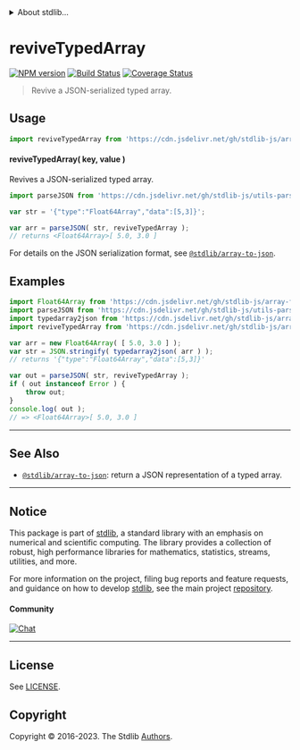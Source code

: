 <!--

@license Apache-2.0

Copyright (c) 2018 The Stdlib Authors.

Licensed under the Apache License, Version 2.0 (the "License");
you may not use this file except in compliance with the License.
You may obtain a copy of the License at

   http://www.apache.org/licenses/LICENSE-2.0

Unless required by applicable law or agreed to in writing, software
distributed under the License is distributed on an "AS IS" BASIS,
WITHOUT WARRANTIES OR CONDITIONS OF ANY KIND, either express or implied.
See the License for the specific language governing permissions and
limitations under the License.

-->


<details>
  <summary>
    About stdlib...
  </summary>
  <p>We believe in a future in which the web is a preferred environment for numerical computation. To help realize this future, we've built stdlib. stdlib is a standard library, with an emphasis on numerical and scientific computation, written in JavaScript (and C) for execution in browsers and in Node.js.</p>
  <p>The library is fully decomposable, being architected in such a way that you can swap out and mix and match APIs and functionality to cater to your exact preferences and use cases.</p>
  <p>When you use stdlib, you can be absolutely certain that you are using the most thorough, rigorous, well-written, studied, documented, tested, measured, and high-quality code out there.</p>
  <p>To join us in bringing numerical computing to the web, get started by checking us out on <a href="https://github.com/stdlib-js/stdlib">GitHub</a>, and please consider <a href="https://opencollective.com/stdlib">financially supporting stdlib</a>. We greatly appreciate your continued support!</p>
</details>

# reviveTypedArray

[![NPM version][npm-image]][npm-url] [![Build Status][test-image]][test-url] [![Coverage Status][coverage-image]][coverage-url] <!-- [![dependencies][dependencies-image]][dependencies-url] -->

> Revive a JSON-serialized typed array.

<!-- Section to include introductory text. Make sure to keep an empty line after the intro `section` element and another before the `/section` close. -->

<section class="intro">

</section>

<!-- /.intro -->

<!-- Package usage documentation. -->



<section class="usage">

## Usage

```javascript
import reviveTypedArray from 'https://cdn.jsdelivr.net/gh/stdlib-js/array-reviver@deno/mod.js';
```

#### reviveTypedArray( key, value )

Revives a JSON-serialized typed array.

```javascript
import parseJSON from 'https://cdn.jsdelivr.net/gh/stdlib-js/utils-parse-json@deno/mod.js';

var str = '{"type":"Float64Array","data":[5,3]}';

var arr = parseJSON( str, reviveTypedArray );
// returns <Float64Array>[ 5.0, 3.0 ]
```

For details on the JSON serialization format, see [`@stdlib/array-to-json`][@stdlib/array/to-json].

</section>

<!-- /.usage -->

<!-- Package usage notes. Make sure to keep an empty line after the `section` element and another before the `/section` close. -->

<section class="notes">

</section>

<!-- /.notes -->

<!-- Package usage examples. -->

<section class="examples">

## Examples

<!-- eslint no-undef: "error" -->

```javascript
import Float64Array from 'https://cdn.jsdelivr.net/gh/stdlib-js/array-float64@deno/mod.js';
import parseJSON from 'https://cdn.jsdelivr.net/gh/stdlib-js/utils-parse-json@deno/mod.js';
import typedarray2json from 'https://cdn.jsdelivr.net/gh/stdlib-js/array-to-json@deno/mod.js';
import reviveTypedArray from 'https://cdn.jsdelivr.net/gh/stdlib-js/array-reviver@deno/mod.js';

var arr = new Float64Array( [ 5.0, 3.0 ] );
var str = JSON.stringify( typedarray2json( arr ) );
// returns '{"type":"Float64Array","data":[5,3]}'

var out = parseJSON( str, reviveTypedArray );
if ( out instanceof Error ) {
    throw out;
}
console.log( out );
// => <Float64Array>[ 5.0, 3.0 ]
```

</section>

<!-- /.examples -->

<!-- Section to include cited references. If references are included, add a horizontal rule *before* the section. Make sure to keep an empty line after the `section` element and another before the `/section` close. -->

<section class="references">

</section>

<!-- /.references -->

<!-- Section for related `stdlib` packages. Do not manually edit this section, as it is automatically populated. -->

<section class="related">

* * *

## See Also

-   <span class="package-name">[`@stdlib/array-to-json`][@stdlib/array/to-json]</span><span class="delimiter">: </span><span class="description">return a JSON representation of a typed array.</span>

</section>

<!-- /.related -->

<!-- Section for all links. Make sure to keep an empty line after the `section` element and another before the `/section` close. -->


<section class="main-repo" >

* * *

## Notice

This package is part of [stdlib][stdlib], a standard library with an emphasis on numerical and scientific computing. The library provides a collection of robust, high performance libraries for mathematics, statistics, streams, utilities, and more.

For more information on the project, filing bug reports and feature requests, and guidance on how to develop [stdlib][stdlib], see the main project [repository][stdlib].

#### Community

[![Chat][chat-image]][chat-url]

---

## License

See [LICENSE][stdlib-license].


## Copyright

Copyright &copy; 2016-2023. The Stdlib [Authors][stdlib-authors].

</section>

<!-- /.stdlib -->

<!-- Section for all links. Make sure to keep an empty line after the `section` element and another before the `/section` close. -->

<section class="links">

[npm-image]: http://img.shields.io/npm/v/@stdlib/array-reviver.svg
[npm-url]: https://npmjs.org/package/@stdlib/array-reviver

[test-image]: https://github.com/stdlib-js/array-reviver/actions/workflows/test.yml/badge.svg?branch=main
[test-url]: https://github.com/stdlib-js/array-reviver/actions/workflows/test.yml?query=branch:main

[coverage-image]: https://img.shields.io/codecov/c/github/stdlib-js/array-reviver/main.svg
[coverage-url]: https://codecov.io/github/stdlib-js/array-reviver?branch=main

<!--

[dependencies-image]: https://img.shields.io/david/stdlib-js/array-reviver.svg
[dependencies-url]: https://david-dm.org/stdlib-js/array-reviver/main

-->

[chat-image]: https://img.shields.io/gitter/room/stdlib-js/stdlib.svg
[chat-url]: https://app.gitter.im/#/room/#stdlib-js_stdlib:gitter.im

[stdlib]: https://github.com/stdlib-js/stdlib

[stdlib-authors]: https://github.com/stdlib-js/stdlib/graphs/contributors

[umd]: https://github.com/umdjs/umd
[es-module]: https://developer.mozilla.org/en-US/docs/Web/JavaScript/Guide/Modules

[deno-url]: https://github.com/stdlib-js/array-reviver/tree/deno
[umd-url]: https://github.com/stdlib-js/array-reviver/tree/umd
[esm-url]: https://github.com/stdlib-js/array-reviver/tree/esm
[branches-url]: https://github.com/stdlib-js/array-reviver/blob/main/branches.md

[stdlib-license]: https://raw.githubusercontent.com/stdlib-js/array-reviver/main/LICENSE

[@stdlib/array/to-json]: https://github.com/stdlib-js/array-to-json/tree/deno

<!-- <related-links> -->



<!-- </related-links> -->

</section>

<!-- /.links -->
